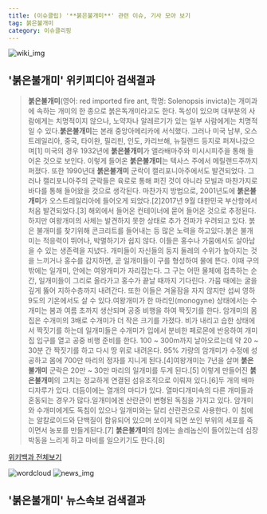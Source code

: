 ```yaml
---
title: (이슈클립) '**붉은불개미**' 관련 이슈, 기사 모아 보기
tag: 붉은불개미
category: 이슈클리핑
---
```

![wiki_img](https://user-images.githubusercontent.com/42597476/44503234-41136a80-a6d0-11e8-9071-6fc6418eafe4.png)
## **'**붉은불개미**'** 위키피디아 검색결과
>**붉은불개미**(영어: red imported fire ant, 학명: Solenopsis invicta)는 개미과에 속하는 개미의 한 종으로 붉은독개미라고도 한다. 독성이 있으며 대부분의 사람에게는 치명적이지 않으나, 노약자나 알레르기가 있는 일부 사람에게는 치명적일 수 있다.**붉은불개미**는 본래 중앙아메리카에 서식했다. 그러나 미국 남부, 오스트레일리아, 중국, 타이완, 필리핀, 인도, 카리브해, 뉴질랜드 등지로 퍼져나갔으며[1] 미국의 경우 1932년에 **붉은불개미**가 앨라배마주와 미시시피주을 통해 들어온 것으로 보인다. 이렇게 들어온 **붉은불개미**는 텍사스 주에서 메릴랜드주까지 퍼졌다. 또한 1990년대 **붉은불개미** 군락이 캘리포니아주에서도 발견되었다. 그러나 캘리포니아주의 군락들은 육로로 통해 퍼진 것이 아니라 모빌과 마찬가지로 바다를 통해 들어왔을 것으로 생각된다. 마찬가지 방법으로, 2001년도에 **붉은불개미**가 오스트레일리아에 들어오게 되었다.[2]2017년 9월 대한민국 부산항에서 처음 발견되었다.[3] 해외에서 들어온 컨테이너에 묻어 들어온 것으로 추정된다. 하지만 여왕개미의 사체는 발견하지 못한 상태로 추가 전파가 우려되고 있다. 붉은 불개미를 찾기위해 콘크리트를 들어내는 등 많은 노력을 하고있다.붉은 불개미는 적응력이 뛰어나, 박멸하기가 쉽지 않다. 이들은 홍수나 가뭄에서도 살아남을 수 있는 생존력을 지녔다. 개미들이 자신들의 둥지 둘레의 수위가 높아지는 것을 느끼거나 홍수를 감지하면, 곧 일개미들이 구를 형성하여 물에 뜬다. 이때 구의 밖에는 일개미, 안에는 여왕개미가 자리잡는다. 그 구는 어떤 물체에 접촉하는 순간, 일개미들이 그리로 올라가고 홍수가 끝날 때까지 기다린다. 가뭄 때에는 굴을 깊게 뚫어 지하수층까지 내려간다. 또한 이들은 겨울잠을 자지 않지만 섭씨 영하 9도의 기온에서도 살 수 있다.여왕개미가 한 마리인(monogyne) 상태에서는 수개미는 봄과 여름 초까지 생산되며 공중 비행을 하여 짝짓기를 한다. 암개미의 몸집은 수개미의 3배로 수개미가 더 작은 크기를 가졌다. 비가 내리고 습한 상태에서 짝짓기를 하는데 일개미들은 수개미가 입에서 분비한 페로몬에 반응하여 개미집 입구를 열고 공중 비행 준비를 한다. 100 ~ 300m까지 날아오르는데 약 20 ~ 30분 간 짝짓기를 하고 다시 땅 위로 내려온다. 95% 가량의 암개미가 수정에 성공하고 몸에 700만 마리의 정자를 지니게 된다.[4]여왕개미는 7년을 살며 **붉은불개미** 군락은 20만 ~ 30만 마리의 일개미를 두게 된다.[5] 이렇게 만들어진 **붉은불개미**의 고치는 정교하게 연결된 섬유조직으로 이뤄져 있다.[6]두 개의 배마디자루가 있다. 더듬이에는 열개의 마디가 있다. 열마디개미속의 다른 개미들과 혼동되는 경우가 많다.일개미에겐 산란관이 변형된 독침을 가지고 있다. 암개미와 수개미에게도 독침이 있으나 일개미와는 달리 산란관으로 사용한다. 이 침에는 알칼로이드와 단백질이 함유되어 있으며 쏘이게 되면 쏘인 부위의 세포를 죽이면서 농포를 만들게된다.[7] **붉은불개미**의 침에는 솔레놉신이 들어있는데 심장 박동을 느리게 하고 마비를 일으키기도 한다.[8]

<a href="https://ko.wikipedia.org/wiki/붉은불개미" target="_blank">위키백과 전체보기</a>

![wordcloud](https://s3.ap-northeast-2.amazonaws.com/lyrics101-wordcloud/2018-09-18-1537258709.png)
![news_img](https://user-images.githubusercontent.com/42597476/44507050-1206f400-a6e4-11e8-8d98-7ffbfebb353f.png)
## **'**붉은불개미**'** 뉴스속보 검색결과

